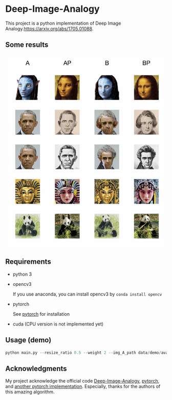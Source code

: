 Deep-Image-Analogy
==============================

This project is a python implementation of Deep Image Analogy.https://arxiv.org/abs/1705.01088.

## Some results

![](results/results.jpg)

## Requirements

 - python 3

 - opencv3

   If you use anaconda, you can install opencv3 by  ```conda install opencv```

 - pytorch

   See [pytorch](http://pytorch.org/) for installation

 - cuda (CPU version is not implemented yet)

## Usage (demo)

```python
python main.py --resize_ratio 0.5 --weight 2 --img_A_path data/demo/ava.png --img_BP_path data/demo/mona.png --use_cuda True
```

## Acknowledgments

My project acknowledge the official code [Deep-Image-Analogy](https://github.com/msracver/Deep-Image-Analogy), [pytorch](http://pytorch.org/), and [another pytorch implementation](https://github.com/harveyslash/Deep-Image-Analogy-PyTorch). Especially, thanks for the authors of this amazing algorithm.